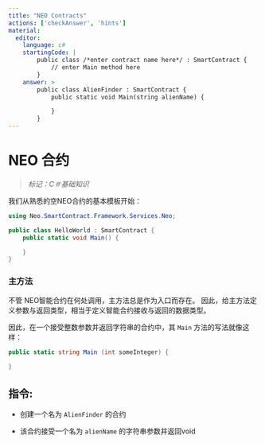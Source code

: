 ```yaml
---
title: "NEO Contracts"
actions: ['checkAnswer', 'hints']
material: 
  editor:
    language: c#
    startingCode: |
        public class /*enter contract name here*/ : SmartContract {
	        // enter Main method here
        }
    answer: > 
        public class AlienFinder : SmartContract {
            public static void Main(string alienName) {

            }
        }
---
```


# NEO 合约
> *标记：C＃基础知识*

我们从熟悉的空NEO合约的基本模板开始：

```c#
using Neo.SmartContract.Framework.Services.Neo;

public class HelloWorld : SmartContract {
    public static void Main() {

    }
}
```
### 主方法

不管 NEO智能合约在何处调用，主方法总是作为入口而存在。
因此，给主方法定义参数与返回类型，相当于定义智能合约接收与返回的数据类型。

因此，在一个接受整数参数并返回字符串的合约中，其 `Main` 方法的写法就像这样：

```c#
public static string Main (int someInteger) {
  
}
```

## 指令: 

- 创建一个名为 `AlienFinder` 的合约

- 该合约接受一个名为 `alienName` 的字符串参数并返回void




